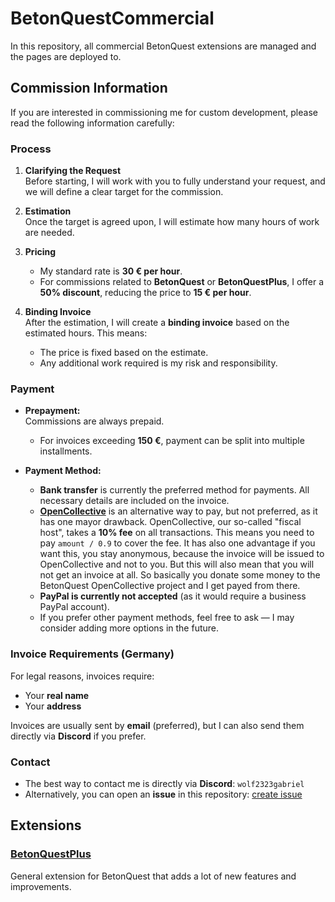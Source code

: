 # BetonQuestCommercial

In this repository, all commercial BetonQuest extensions are managed and the pages are deployed to.

## Commission Information

If you are interested in commissioning me for custom development, please read the following information carefully:

### Process

1. **Clarifying the Request**  
   Before starting, I will work with you to fully understand your request, and we will define a clear target for the commission.

2. **Estimation**  
   Once the target is agreed upon, I will estimate how many hours of work are needed.

3. **Pricing**  
   - My standard rate is **30 € per hour**.  
   - For commissions related to **BetonQuest** or **BetonQuestPlus**, I offer a **50% discount**, reducing the price to **15 € per hour**.

4. **Binding Invoice**  
   After the estimation, I will create a **binding invoice** based on the estimated hours. This means:  
   - The price is fixed based on the estimate.  
   - Any additional work required is my risk and responsibility.

### Payment

- **Prepayment:**  
  Commissions are always prepaid.  
  - For invoices exceeding **150 €**, payment can be split into multiple installments.

- **Payment Method:**  
  - **Bank transfer** is currently the preferred method for payments. All necessary details are included on the invoice.
  - [**OpenCollective**](https://opencollective.com/betonquest) is an alternative way to pay, but not preferred,
    as it has one mayor drawback. OpenCollective, our so-called "fiscal host", takes a **10% fee** on all transactions.
    This means you need to pay `amount / 0.9` to cover the fee.
    It has also one advantage if you want this, you stay anonymous,
    because the invoice will be issued to OpenCollective and not to you.
    But this will also mean that you will not get an invoice at all.
    So basically you donate some money to the BetonQuest OpenCollective project and I get payed from there.
  - **PayPal is currently not accepted** (as it would require a business PayPal account).
  - If you prefer other payment methods, feel free to ask — I may consider adding more options in the future.

### Invoice Requirements (Germany)

For legal reasons, invoices require:
- Your **real name**
- Your **address**

Invoices are usually sent by **email** (preferred), but I can also send them directly via **Discord** if you prefer.

### Contact

- The best way to contact me is directly via **Discord**: `wolf2323gabriel`
- Alternatively, you can open an **issue** in this repository: [create issue](https://github.com/BetonQuest/BetonQuestCommercial/issues/new)


## Extensions

### [BetonQuestPlus](https://docs.betonquest.com/betonquestplus/)

General extension for BetonQuest that adds a lot of new features and improvements.